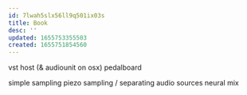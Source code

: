 ```yaml
---
id: 7lwah5slx56ll9q501ix03s
title: Book
desc: ''
updated: 1655753355503
created: 1655751854560
---
```



vst host (& audiounit on osx)
  pedalboard

simple sampling
  piezo
sampling / separating audio sources
  neural mix
